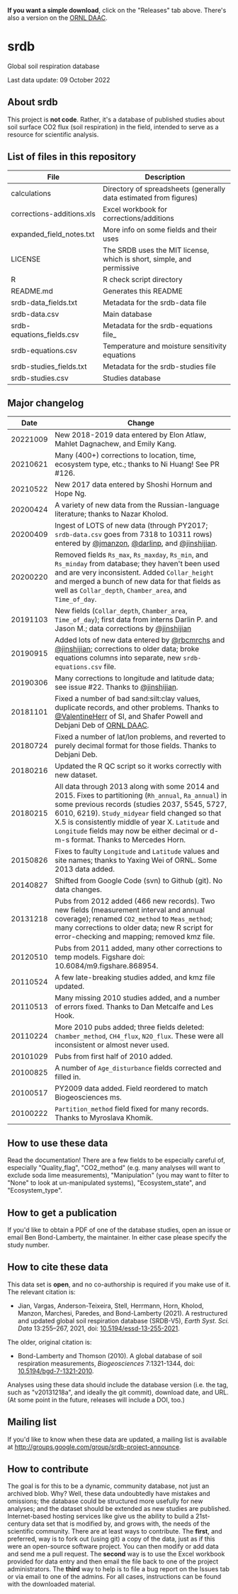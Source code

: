  **If you want a simple download**, click on the "Releases" tab above. 
 There's also a version on the [ORNL DAAC](https://doi.org/10.3334/ORNLDAAC/1235).

srdb
====

Global soil respiration database

Last data update: 09 October 2022

About srdb
-----------------------
This project is **not code**. Rather, it's a database of published studies
about soil surface CO2 flux (soil respiration) in the field, intended to
serve as a resource for scientific analysis.

List of files in this repository
-----------------------

File						|	Description
----------------------------|------------------------------------------------
calculations				|	Directory of spreadsheets (generally data estimated from figures)
corrections-additions.xls	|	Excel workbook for corrections/additions 
expanded_field_notes.txt	|	More info on some fields and their uses 
LICENSE | The SRDB uses the MIT license, which is short, simple, and permissive
R							|	R check script directory
README.md					|	Generates this README
srdb-data_fields.txt		|	Metadata for the srdb-data file
srdb-data.csv				|	Main database
srdb-equations_fields.csv	|	Metadata for the srdb-equations file_
srdb-equations.csv			|	Temperature and moisture sensitivity equations
srdb-studies_fields.txt		|	Metadata for the srdb-studies file
srdb-studies.csv			|	Studies database

Major changelog
-----------------------

Date	   	|	Change
-------- | ------------------------------------------------------------
20221009 | New 2018-2019 data entered by Elon Atlaw, Mahlet Dagnachew, and Emily Kang. 
20210621 | Many (400+) corrections to location, time, ecosystem type, etc.; thanks to Ni Huang! See PR #126.
20210522 | New 2017 data entered by Shoshi Hornum and Hope Ng.
20200424 | A variety of new data from the Russian-language literature; thanks to Nazar Kholod.
20200409 | Ingest of LOTS of new data (through PY2017; `srdb-data.csv` goes from 7318 to 10311 rows) entered by [@jmanzon](https://github.com/jmanzon), [@darlinp](https://github.com/darlinp), and [@jinshijian](https://github.com/jinshijian).
20200220 | Removed fields `Rs_max`, `Rs_maxday`, `Rs_min`, and `Rs_minday` from database; they haven't been used and are very inconsistent. Added `Collar_height` and merged a bunch of new data for that fields as well as `Collar_depth`, `Chamber_area`, and `Time_of_day`.
20191103 | New fields (`Collar_depth`, `Chamber_area`, `Time_of_day`); first data from interns Darlin P. and  Jason M.; data corrections by [@jinshijian](https://github.com/jinshijian)
20190915 | Added lots of new data entered by [@rbcmrchs](https://github.com/rbcmrchs) and [@jinshijian](https://github.com/jinshijian); corrections to older data; broke equations columns into separate, new `srdb-equations.csv` file.
20190306 | Many corrections to longitude and latitude data; see issue #22. Thanks to [@jinshijian](https://github.com/jinshijian).
20181101 | Fixed a number of bad sand:silt:clay values, duplicate records, and other problems. Thanks to [@ValentineHerr](https://github.com/ValentineHerr) of SI, and Shafer Powell and Debjani Deb of [ORNL DAAC](https://daac.ornl.gov).
20180724 | Fixed a number of lat/lon problems, and reverted to purely decimal format for those fields. Thanks to Debjani Deb.
20180216 | Updated the R QC script so it works correctly with new dataset.
20180215 | All data through 2013 along with some 2014 and 2015. Fixes to partitioning (`Rh_annual`, `Ra_annual`) in some previous records (studies 2037, 5545, 5727, 6010, 6219). `Study_midyear` field changed so that X.5 is consistently middle of year X. `Latitude` and `Longitude` fields may now be either decimal or d-m-s format. Thanks to Mercedes Horn.
20150826 | Fixes to faulty `Longitude` and `Latitude` values and site names; thanks to Yaxing Wei of ORNL. Some 2013 data added.
20140827 | Shifted from Google Code (svn) to Github (git). No data changes.
20131218 | Pubs from 2012 added (466 new records).	Two new fields (measurement interval and annual coverage); renamed `CO2_method` to `Meas_method`; many corrections to older data; new R script for error-checking and mapping; removed kmz file.
20120510 | Pubs from 2011 added, many other corrections to temp models. Figshare doi: 10.6084/m9.figshare.868954.
20110524 | A few late-breaking studies added, and kmz file updated.
20110513 | Many missing 2010 studies added, and a number of errors fixed. Thanks to Dan Metcalfe and Les Hook.
20110224 | More 2010 pubs added; three fields deleted: `Chamber_method`, `CH4_flux`, `N2O_flux`. These were all inconsistent or almost never used.
20101029 | Pubs from first half of 2010 added.
20100825 | A number of `Age_disturbance` fields corrected and filled in.
20100517 | PY2009 data added. Field reordered to match Biogeosciences ms.
20100222 | `Partition_method` field fixed for many records. Thanks to Myroslava Khomik.

How to use these data
-----------------------
Read the documentation! There are a few fields to be especially careful of, especially "Quality_flag", 
"CO2_method" (e.g. many analyses will want to exclude soda lime measurements), "Manipulation" (you may
want to filter to "None" to look at un-manipulated systems), "Ecosystem_state", and "Ecosystem_type".

How to get a publication
-----------------------
If you'd like to obtain a PDF of one of the database studies, open an issue or email 
Ben Bond-Lamberty, the maintainer. In either case please specify the study number.                                  

How to cite these data
-----------------------
This data set is **open**, and no co-authorship is required if you make use of it. The relevant citation is:
* Jian, Vargas, Anderson-Teixeira, Stell, Herrmann, Horn, Kholod, Manzon, Marchesi, Paredes, and Bond-Lamberty (2021). A restructured and updated global soil respiration database (SRDB-V5), *Earth Syst. Sci. Data* 13:255–267, 2021, doi: [10.5194/essd-13-255-2021](https://doi.org/10.5194/essd-13-255-2021).

The older, original citation is:
* Bond-Lamberty and Thomson (2010). A global database of soil respiration measurements, *Biogeosciences* 7:1321-1344, doi: [10.5194/bgd-7-1321-2010](http://dx.doi.org/10.5194/bgd-7-1321-2010).

Analyses using these data should include the database version (i.e. the tag, such as "v20131218a", and ideally the git commit), download date, and URL. (At some point in the future, releases will include a DOI, too.)

Mailing list
-----------------------
If you'd like to know when these data are updated, a mailing list is available at http://groups.google.com/group/srdb-project-announce.

How to contribute
-----------------------
The goal is for this to be a dynamic, community database, not just an
archived blob. Why? Well, these data undoubtedly have mistakes and
omissions; the database could be structured more usefully for new
analyses; and the dataset should be extended as new studies are
published. Internet-based hosting services like give us the ability to build a 21st-century data set that is
modified by, and grows with, the needs of the scientific community.
There are at least ways to contribute. The **first**, and preferred, way is
to fork out (using git) a copy of the data, just as if this were
an open-source software project. You can then modify or add data and
send me a pull request. The **second** way
is to use the Excel workbook provided for data entry
and then email the file back to one of the project administrators. The
**third** way to help is to file a bug report on the Issues tab or via email
to one of the admins. For all cases, instructions can be found with the
downloaded material.

